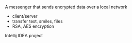 A messenger that sends encrypted data over a local network

* client/server
* transfer text, smiles, files
* RSA, AES encryption

Intellij IDEA project